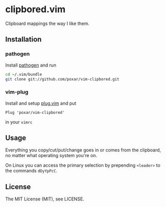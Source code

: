 # clipbored.vim

Clipboard mappings the way I like them.

## Installation

### pathogen

Install [pathogen](https://github.com/tpope/vim-pathogen) and run

```sh
cd ~/.vim/bundle
git clone git://github.com/poxar/vim-clipbored.git
```

### vim-plug

Install and setup [plug.vim](https://github.com/junegunn/vim-plug) and put

```vim
Plug 'poxar/vim-clipbored'
```

in your `vimrc`

## Usage

Everything you copy/cut/put/change goes in or comes from the clipboard, no
matter what operating system you're on.

On Linux you can access the primary selection by prepending `<leader>` to the
commands `dDyYpPcC`.

## License

The MIT License (MIT), see LICENSE.

